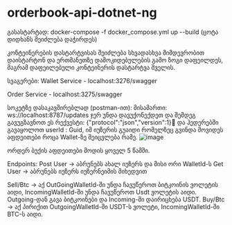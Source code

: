 # orderbook-api-dotnet-ng

გასასტარტად: docker-compose -f docker_compose.yml up --build (ცოტა დიდხანს შეიძლება დაჭირდეს)


კონტეინერების დასტარტვისას შეიძლება სხვადასხვა მიმდევრობით დაისტარტონ და ერთმანეთზე დამოკიდებულების გამო ზოგი დაფეილდეს, მაგრამ დაფეილებული კონტეინერის დასტარტვა შველის.


სვაგერები:
Wallet Service - localhost:3276/swagger

Order Service - localhost:3275/swagger

სოკეტზე დასაკავშირებლად (postman-ით):
მისამართი: ws://localhost:8787/updates
ჯერ უნდა დავუქონექდეთ და შემდეგ გავუგზავნოთ ეს რექვესტი:
{"protocol":"json","version":1}
და ჰედერებში გავაყოლოთ
userId : Guid, იმ იუზერის გუაიდი რომელზეც გვინდა მოვიდეს აფდეითები როცა Wallet-ზე შეიცვლება რამე.
![image](https://github.com/nikagobe/orderbook-api-dotnet-ng/assets/91562629/3c547431-5e10-4c38-b2fb-44a168b69072)

ორდერ ბუქის აფდეითები მოდის ყოველ 5 წამში.


Endpoints:
Post User -> აბრუნებს ახალ იუზერს და მისი ორი WalletId-ს
Get User -> აბრუნებს იუზერს იუზერნეიმის მიხედვით

Sell/Btc -> აქ OutGoingWalletId-ში უნდა ჩავუწეროთ ბიტკოინის ვოლეტის აიდი, IncomingWalletId-ში უნდა ჩავუწეროთ Usdt ვოლეტის აიდი. Outgoing-დან გავა ბიტკოინები და Incoming-ში დაირიცხება USDT.
Buy/Btc -> აქ პირიქით OutgoingWalletId-ში USDT-ს ვოლეტი, IncomingWalletId-ში BTC-ს აიდი.


